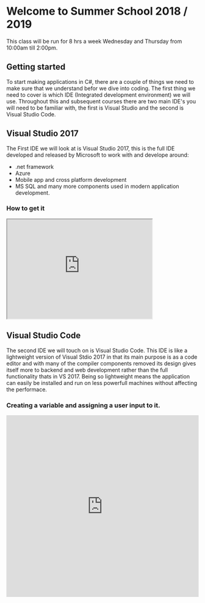 # Welcome to Summer School 2018 / 2019
This class will be run for 8 hrs a week Wednesday and Thursday from 10:00am till 2:00pm.

## Getting started
To start making applications in C#, there are a couple of things we need to make sure that we understand befor we dive into coding. The first thing we need to cover is which IDE (Integrated development environment) we will use. Throughout this and subsequent courses there are two main IDE's you will need to be familiar with, the first is Visual Studio and the second is Visual Studio Code. 

## Visual Studio 2017
The First IDE we will look at is Visual Studio 2017, this is the full IDE developed and released by Microsoft to work with and develope around:
* .net framework
* Azure
* Mobile app and cross platform development
* MS SQL and many more components used in modern application development.

### How to get it
<iframe style="width: 380px; height: 260px;" title="Getting Started with Visual Studio 2017 – Install and setup your new 
IDE" src="https://www.youtube.com/embed/R6dZJ-FEypk?feature=oembed&amp;rel=0" allowfullscreen="allowfullscreen" webkitallowfullscreen="webkitallowfullscreen" mozallowfullscreen="mozallowfullscreen"></iframe>

## Visual Studio Code
The second IDE we will touch on is Visual Studio Code. This IDE is like a lightweight version of Visual Stdio 2017 in that its main purpose is as a code editor and with many of the compiler components removed its design gives itself more to backend and web development rather than the full functionality thats in VS 2017. Being so lightweight means the application can easily be installed and run on less powerfull machines without affecting the performace.

### Creating a variable and assigning a user input to it.
<iframe width="100%" height="475" src="https://dotnetfiddle.net/Widget/yMttts" frameborder="0"></iframe>
